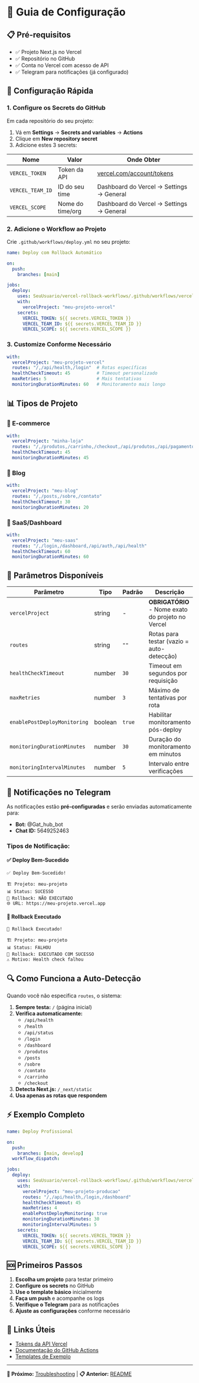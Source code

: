 # 🔧 Guia de Configuração

## 📋 Pré-requisitos

- ✅ Projeto Next.js no Vercel
- ✅ Repositório no GitHub
- ✅ Conta no Vercel com acesso de API
- ✅ Telegram para notificações (já configurado)

## 🚀 Configuração Rápida

### **1. Configure os Secrets do GitHub**

Em cada repositório do seu projeto:

1. Vá em **Settings** → **Secrets and variables** → **Actions**
2. Clique em **New repository secret**
3. Adicione estes 3 secrets:

| Nome | Valor | Onde Obter |
|------|-------|------------|
| `VERCEL_TOKEN` | Token da API | [vercel.com/account/tokens](https://vercel.com/account/tokens) |
| `VERCEL_TEAM_ID` | ID do seu time | Dashboard do Vercel → Settings → General |
| `VERCEL_SCOPE` | Nome do time/org | Dashboard do Vercel → Settings → General |

### **2. Adicione o Workflow ao Projeto**

Crie `.github/workflows/deploy.yml` no seu projeto:

```yaml
name: Deploy com Rollback Automático

on:
  push:
    branches: [main]

jobs:
  deploy:
    uses: SeuUsuario/vercel-rollback-workflows/.github/workflows/vercel-rollback.yml@v1
    with:
      vercelProject: "meu-projeto-vercel"
    secrets:
      VERCEL_TOKEN: ${{ secrets.VERCEL_TOKEN }}
      VERCEL_TEAM_ID: ${{ secrets.VERCEL_TEAM_ID }}
      VERCEL_SCOPE: ${{ secrets.VERCEL_SCOPE }}
```

### **3. Customize Conforme Necessário**

```yaml
with:
  vercelProject: "meu-projeto-vercel"
  routes: "/,/api/health,/login"  # Rotas específicas
  healthCheckTimeout: 45          # Timeout personalizado
  maxRetries: 5                   # Mais tentativas
  monitoringDurationMinutes: 60   # Monitoramento mais longo
```

## 📊 Tipos de Projeto

### **🛒 E-commerce**
```yaml
with:
  vercelProject: "minha-loja"
  routes: "/,/produtos,/carrinho,/checkout,/api/produtos,/api/pagamento"
  healthCheckTimeout: 45
  monitoringDurationMinutes: 45
```

### **📝 Blog**
```yaml
with:
  vercelProject: "meu-blog"
  routes: "/,/posts,/sobre,/contato"
  healthCheckTimeout: 30
  monitoringDurationMinutes: 20
```

### **💼 SaaS/Dashboard**
```yaml
with:
  vercelProject: "meu-saas"
  routes: "/,/login,/dashboard,/api/auth,/api/health"
  healthCheckTimeout: 60
  monitoringDurationMinutes: 60
```

## 🎯 Parâmetros Disponíveis

| Parâmetro | Tipo | Padrão | Descrição |
|-----------|------|--------|-----------|
| `vercelProject` | string | - | **OBRIGATÓRIO** - Nome exato do projeto no Vercel |
| `routes` | string | `""` | Rotas para testar (vazio = auto-detecção) |
| `healthCheckTimeout` | number | `30` | Timeout em segundos por requisição |
| `maxRetries` | number | `3` | Máximo de tentativas por rota |
| `enablePostDeployMonitoring` | boolean | `true` | Habilitar monitoramento pós-deploy |
| `monitoringDurationMinutes` | number | `30` | Duração do monitoramento em minutos |
| `monitoringIntervalMinutes` | number | `5` | Intervalo entre verificações |

## 🤖 Notificações no Telegram

As notificações estão **pré-configuradas** e serão enviadas automaticamente para:
- **Bot:** @Gat_hub_bot
- **Chat ID:** 5649252463

### **Tipos de Notificação:**

#### **✅ Deploy Bem-Sucedido**
```
✅ Deploy Bem-Sucedido!

🏗️ Projeto: meu-projeto
📊 Status: SUCESSO
🔄 Rollback: NÃO EXECUTADO
🌐 URL: https://meu-projeto.vercel.app
```

#### **🚨 Rollback Executado**
```
🚨 Rollback Executado!

🏗️ Projeto: meu-projeto
📊 Status: FALHOU
🔄 Rollback: EXECUTADO COM SUCESSO
⚠️ Motivo: Health check falhou
```

## 🔍 Como Funciona a Auto-Detecção

Quando você não especifica `routes`, o sistema:

1. **Sempre testa:** `/` (página inicial)
2. **Verifica automaticamente:**
   - `/api/health`
   - `/health`
   - `/api/status`
   - `/login`
   - `/dashboard`
   - `/produtos`
   - `/posts`
   - `/sobre`
   - `/contato`
   - `/carrinho`
   - `/checkout`
3. **Detecta Next.js:** `/_next/static`
4. **Usa apenas as rotas que respondem**

## ⚡ Exemplo Completo

```yaml
name: Deploy Profissional

on:
  push:
    branches: [main, develop]
  workflow_dispatch:

jobs:
  deploy:
    uses: SeuUsuario/vercel-rollback-workflows/.github/workflows/vercel-rollback.yml@v1
    with:
      vercelProject: "meu-projeto-producao"
      routes: "/,/api/health,/login,/dashboard"
      healthCheckTimeout: 45
      maxRetries: 4
      enablePostDeployMonitoring: true
      monitoringDurationMinutes: 30
      monitoringIntervalMinutes: 5
    secrets:
      VERCEL_TOKEN: ${{ secrets.VERCEL_TOKEN }}
      VERCEL_TEAM_ID: ${{ secrets.VERCEL_TEAM_ID }}
      VERCEL_SCOPE: ${{ secrets.VERCEL_SCOPE }}
```

## 🆘 Primeiros Passos

1. **Escolha um projeto** para testar primeiro
2. **Configure os secrets** no GitHub
3. **Use o template básico** inicialmente
4. **Faça um push** e acompanhe os logs
5. **Verifique o Telegram** para as notificações
6. **Ajuste as configurações** conforme necessário

## 🔗 Links Úteis

- [Tokens da API Vercel](https://vercel.com/account/tokens)
- [Documentação do GitHub Actions](https://docs.github.com/en/actions)
- [Templates de Exemplo](../templates/)

---

**🎯 Próximo:** [Troubleshooting](./TROUBLESHOOTING.md) | **📋 Anterior:** [README](../README.md)
